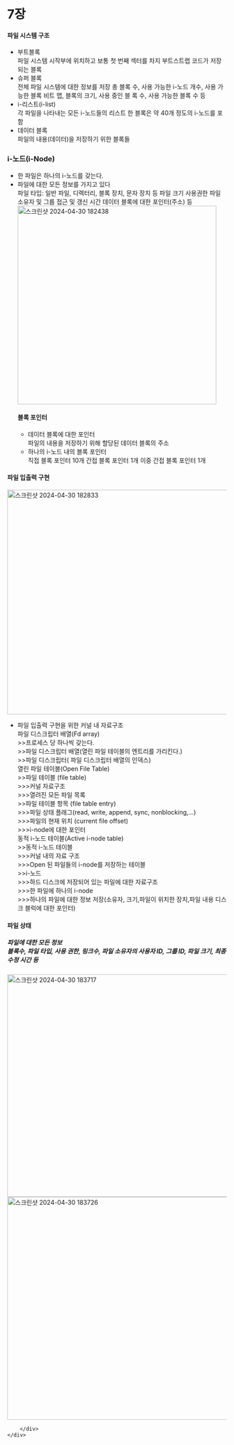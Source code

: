 <!DOCTYPE html>
<html lang="en">
<head>
    <meta charset="UTF-8">
    <meta name="viewport" content="width=device-width, initial-scale=1.0">
    <h1>7장</h1>
</head>
<body>
    <div class="container">
        <div class="content">
            <h4>파일 시스템 구조</h4>
           <ul>
        <li>부트블록</li>
        파일 시스템 시작부에 위치하고 보통 첫 번째 섹터를 차지
        부트스트랩 코드가 저장되는 블록
        <li>슈퍼 블록</li>
             전체 파일 시스템에 대한 정보를 저장
             총 블록 수, 사용 가능한 i-노드 개수, 사용 가능한 블록 비트 맵, 블록의 크기, 사용 중인 블
             록 수, 사용 가능한 블록 수 등
        <li>i-리스트(i-list)</li>
             각 파일을 나타내는 모든 i-노드들의 리스트
             한 블록은 약 40개 정도의 i-노드를 포함
        <li>데이터 블록</li>
             파일의 내용(데이터)을 저장하기 위한 블록들
    </ul>
            <h3>i-노드(i-Node)</h3>
            <ul>
                <li>한 파일은 하나의 i-노드를 갖는다.</li>
                <li>파일에 대한 모든 정보를 가지고 있다</li>
                파일 타입: 일반 파일, 디렉터리, 블록 장치, 문자 장치 등
                파일 크기
                사용권한
                파일 소유자 및 그룹
                접근 및 갱신 시간
                데이터 블록에 대한 포인터(주소) 등
<img width="456" alt="스크린샷 2024-04-30 182438" src="https://github.com/Sossoh/SystemPgm/assets/128332587/77a602f0-b083-40bd-9667-a4cd50a7eb9a"><br>
        <h4>블록 포인터</h4>
        <ul>
        <li>데이터 블록에 대한 포인터</li>
            파일의 내용을 저장하기 위해 할당된 데이터 블록의 주소
        <li>하나의 i-노드 내의 블록 포인터</li>
            직접 블록 포인터 10개
            간접 블록 포인터 1개
            이중 간접 블록 포인터 1개
        </ul>       
            </ul>
            <h4>파일 입출력 구현</h4>
            <img width="516" alt="스크린샷 2024-04-30 182833" src="https://github.com/Sossoh/SystemPgm/assets/128332587/e667c90b-fcbb-4f6a-90d9-f8ad6f5dfd66"><br>
            <ul>
                <li>파일 입출력 구현을 위한 커널 내 자료구조</li>
                파일 디스크립터 배열(Fd array)<br>
                >>프로세스 당 하나씩 갖는다.<br>
                >>파일 디스크립터 배열(열린 파일 테이블의 엔트리를 가리킨다.)<br>
                >>파일 디스크립터( 파일 디스크립터 배열의 인덱스)<br>
                열린 파일 테이블(Open File Table)<br>
                >>파일 테이블 (file table)<br>
                >>>커널 자료구조<br>
                >>>열려진 모든 파일 목록<br>
                >>파일 테이블 항목 (file table entry)<br>
                >>>파일 상태 플래그(read, write, append, sync, nonblocking,…)<br>
                >>>파일의 현재 위치 (current file offset)<br>
                >>>i-node에 대한 포인터<br>
                동적 i-노드 테이블(Active i-node table)<br>
                >>동적 i-노드 테이블<br>
                >>>커널 내의 자료 구조<br>
                >>>Open 된 파일들의 i-node를 저장하는 테이블<br>
                >>i-노드<br>
                >>>하드 디스크에 저장되어 있는 파일에 대한 자료구조<br>
                >>>한 파일에 하나의 i-node<br>
                >>>하나의 파일에 대한 정보 저장(소유자, 크기,파일이 위치한 장치,파일 내용 디스크 블럭에 대한 포인터)<br>
            </ul>
            <h4>파일 상태</h4>
            <h5>
                파일에 대한 모든 정보<br>
                블록수, 파일 타입, 사용 권한, 링크수, 파일 소유자의 사용자 ID,
                그룹 ID, 파일 크기, 최종 수정 시간 등<br>
            </h5>
            <img width="511" alt="스크린샷 2024-04-30 183717" src="https://github.com/Sossoh/SystemPgm/assets/128332587/38c118aa-9c0d-4e3e-8b82-704e83a04f2e">
            <br>
<img width="512" alt="스크린샷 2024-04-30 183726" src="https://github.com/Sossoh/SystemPgm/assets/128332587/0fc60ff2-3291-4a61-ada2-c65a95144ca7"><br>
            
        </div>
    </div>
</body>
</html>
